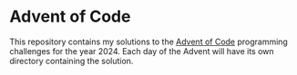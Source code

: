 # Advent of Code

This repository contains my solutions to the [Advent of Code](https://adventofcode.com/) programming challenges for the year 2024. Each day of the Advent will have its own directory containing the solution.

